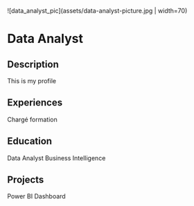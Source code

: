 ![data_analyst_pic](assets/data-analyst-picture.jpg | width=70)
# Data Analyst
## Description
This is my profile

## Experiences
Chargé formation

## Education
Data Analyst Business Intelligence

## Projects
Power BI Dashboard

